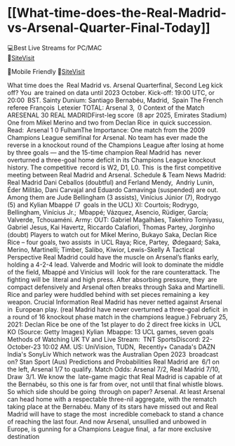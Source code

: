 # [[What-time-does-the-Real-Madrid-vs-Arsenal-Quarter-Final-Today]]


💻Best Live Streams for PC/MAC  
🔴[SiteVisit](https://rb.gy/pisxt3)

📲Mobile  Friendly
🔴[SiteVisit](https://rb.gy/pisxt3)


What time does the Real Madrid vs. Arsenal Quarterfinal, Second Leg kick off?
You are trained on data until 2023 October.
Kick-off: 19:00 UTC, or 20:00 BST.
Sainty Dunium: Santiago Bernabéu, Madrid, Spain
The French referee François Letexier
TOTAL: Arsenal 3, 0
Context of the Match
ARESENAL 30 REAL MADRIDFirst-leg score (8 apr 2025, Emirates Stadium)
One from Mikel Merino and two from Declan Rice in quick succession.
Read: Arsenal 1 0 FulhamThe Importance: One match from the 2009 Champions League semifinal for Arsenal. No team has ever made the reverse in a knockout round of the Champions League after losing at home by three goals — and the 15-time champion Real Madrid has never overturned a three-goal home deficit in its Champions League knockout history.
The competitive record is W2, D1, L0. This is the first competitive meeting between Real Madrid and Arsenal.
Schedule & Team News
Madrid: Real Madrid
Dani Ceballos (doubtful) and Ferland Mendy, Andriy Lunin, Éder Militão, Dani Carvajal and Eduardo Camavinga (suspended) are out.
Among them are Jude Bellingham (3 assists), Vinícius Júnior (7), Rodrygo (5) and Kylian Mbappé (7 goals in the UCL)
XI: Courtois; Rodrygo, Bellingham, Vinícius Jr.; Mbappé; Vázquez, Asencio, Rüdiger, García; Valverde, Tchouaméni.
Army:
OUT: Gabriel Magalhães, Takehiro Tomiyasu, Gabriel Jesus, Kai Havertz, Riccardo Calafiori, Thomas Partey, Jorginho (doubt)
Players to watch out for Mikel Merino, Bukayo Saka, Declan Rice Rice – four goals, two assists in UCL
Raya; Rice, Partey, Ødegaard; Saka, Merino, Martinelli; Timber, Salibo, Kiwior, Lewis-Skelly
A Tactical Perspective
Real Madrid could have the muscle on Arsenal’s flanks early, holding a 4-2-4 lead. Valverde and Modric will look to dominate the middle of the field, Mbappé and Vinícius will look for the rare counterattack. The fighting will be literal and high press.
After absorbing pressure, they are compact defensively and Arsenal often breaks through Saka and Martinelli. Rice and parley were huddled behind with set pieces remaining a key weapon.
Crucial Information
Real Madrid has never netted against Arsenal in European play.
(real Madrid have never overturned a three-goal deficit in a round of 16 knockout phase match in the champions league.)
February 25, 2021: Declan Rice be one of the 1st player to do 2 direct free kicks in UCL KO (Source: Getty Images)
Kylian Mbappe: 13 UCL games, seven goals
Methods of Watching
UK TV and Live Stream: TNT SportsDiscord: 22-October-23 10:02 AM.
US: UniVision, TUDN, Recently+
Canada's DAZN
India's SonyLiv
Which network was the Australian Open 2023 broadcast on? Stan Sport (Aus)
Predictions and Probabilities
Real Madrid are 6/1 on the left, Arsenal 1/7 to qualify.
Match Odds: Arsenal 7/2, Real Madrid 7/10, Draw 3/1.
We know the late-game magic that Real Madrid is capable of at the Bernabéu, so this one is far from over, not until that final whistle blows. So which side should be going through on paper? Arsenal.
At least Arsenal can head home with a respectable three-nil aggregate, with the rematch taking place at the Bernabéu. Many of its stars have missed out and Real Madrid will have to stage the most incredible comeback to stand a chance of reaching the last four. And now Arsenal, unsullied and unbowed in Europe, is gunning for a Champions League final, a far more exclusive destination
